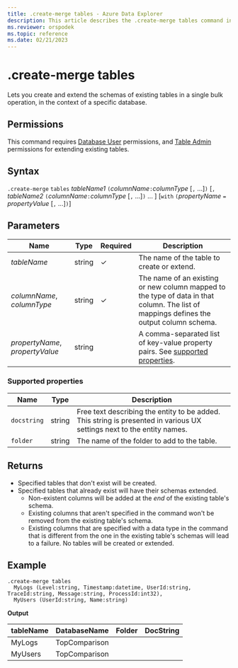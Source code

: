```yaml
---
title: .create-merge tables - Azure Data Explorer
description: This article describes the .create-merge tables command in Azure Data Explorer.
ms.reviewer: orspodek
ms.topic: reference
ms.date: 02/21/2023
---
```

# .create-merge tables

Lets you create and extend the schemas of existing tables in a single bulk operation, in the context of a specific database.

## Permissions

This command requires [Database User](access-control/role-based-access-control.md) permissions, and [Table Admin](access-control/role-based-access-control.md) permissions for extending existing tables.

## Syntax

`.create-merge` `tables` *tableName1* `(`*columnName*`:`*columnType* [`,` ...]`)` [`,` *tableName2* `(`*columnName*`:`*columnType* [`,` ...]`)` ... ] [`with` `(`*propertyName* `=` *propertyValue* [`,` ...]`)`]

## Parameters

| Name | Type | Required | Description |
|--|--|--|--|
| *tableName* | string | &check; | The name of the table to create or extend. |
| *columnName*, *columnType* | string | &check; | The name of an existing or new column mapped to the type of data in that column. The list of mappings defines the output column schema.|
| *propertyName*, *propertyValue* | string | | A comma-separated list of key-value property pairs. See [supported properties](#supported-properties).|

### Supported properties

|Name|Type|Description|
|--|--|--|
|`docstring`|string|Free text describing the entity to be added. This string is presented in various UX settings next to the entity names.|
|`folder`|string|The name of the folder to add to the table.|

## Returns

* Specified tables that don't exist will be created.
* Specified tables that already exist will have their schemas extended.
    * Non-existent columns will be added at the _end_ of the existing table's schema.
    * Existing columns that aren't specified in the command won't be removed from the existing table's schema.
    * Existing columns that are specified with a data type in the command that is different from the one in the existing table's schemas will lead to a failure. No tables will be created or extended.

## Example

```kusto
.create-merge tables 
  MyLogs (Level:string, Timestamp:datetime, UserId:string, TraceId:string, Message:string, ProcessId:int32),
  MyUsers (UserId:string, Name:string)
```

**Output**

| tableName | DatabaseName  | Folder | DocString |
|-----------|---------------|--------|-----------|
| MyLogs    | TopComparison |        |           |
| MyUsers   | TopComparison |        |           |
